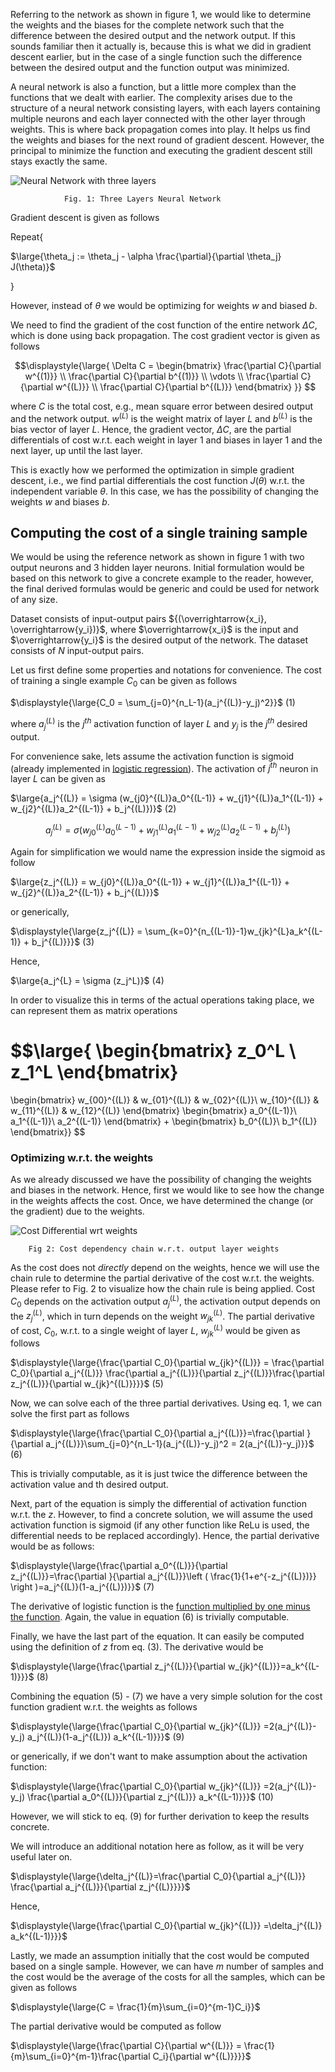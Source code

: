 Referring to the network as shown in figure 1, we would like to determine the weights and the biases for the complete network such that the difference between the desired output and the network output. If this sounds familiar then it actually is, because this is what we did in gradient descent earlier, but in the case of a single function such the difference between the desired output and the function output was minimized. 

A neural network is also a function, but a little more complex than the functions that we dealt with earlier. The complexity arises due to the structure of a neural network consisting layers, with each layers containing multiple neurons and each layer connected with the other layer through weights. This is where back propagation comes into play. It helps us find the weights and biases for the next round of gradient descent. However, the principal to minimize the function and executing the gradient descent still stays exactly the same. 

![Neural Network with three layers](../assets/img/3LayerNN.png)

                Fig. 1: Three Layers Neural Network

Gradient descent is given as follows

Repeat{

$\large{\theta_j := \theta_j - \alpha \frac{\partial}{\partial \theta_j} J(\theta)}$

}

However, instead of $\theta$ we would be optimizing for weights $w$ and biased $b$.

We need to find the gradient of the cost function of the entire network $\Delta C$, which is done using back propagation. The cost gradient vector is given as follows

$$\displaystyle{\large{
\Delta C = \begin{bmatrix}
\frac{\partial C}{\partial w^{(1)}}
\\ 
\frac{\partial C}{\partial b^{(1)}}
\\ 
\vdots 
\\ 
\frac{\partial C}{\partial w^{(L)}}
\\ 
\frac{\partial C}{\partial b^{(L)}}
\end{bmatrix}
}}
$$

where $C$ is the total cost, e.g., mean square error between desired output and the network output. $w^{(L)}$ is the weight matrix of layer $L$ and $b^{(L)}$ is the bias vector of layer $L$. Hence, the gradient vector, $\Delta C$, are the partial differentials of cost w.r.t. each weight in layer 1 and biases in layer 1 and the next layer, up until the last layer.

This is exactly how we performed the optimization in simple gradient descent, i.e., we find partial differentials the cost function $J(\theta)$ w.r.t. the independent variable $\theta$. In this case, we has the possibility of changing the weights $w$ and biases $b$.

## Computing the cost of a single training sample

We would be using the reference network as shown in figure 1 with two output neurons and 3 hidden layer neurons. Initial formulation would be based on this network to give a concrete example to the reader, however, the final derived formulas would be generic and could be used for network of any size.

Dataset consists of input-output pairs ${(\overrightarrow{x_i}, \overrightarrow{y_i})}$, where $\overrightarrow{x_i}$ is the input and $\overrightarrow{y_i}$ is the desired output of the network. The dataset consists of $N$ input-output pairs.

Let us first define some properties and notations for convenience. The cost of training a single example $C_0$ can be given as follows

$\displaystyle{\large{C_0 = \sum_{j=0}^{n_L-1}(a_j^{(L)}-y_j)^2}}$     (1)


where $a_j^{(L)}$ is the $j^{th}$ activation function of layer $L$ and $y_j$ is the $j^{th}$ desired output.

For convenience sake, lets assume the activation function is sigmoid (already implemented in [logistic regression](./LogisticRegression.md)). The activation of $j^{th}$ neuron in layer $L$ can be given as 

$\large{a_j^{(L)} = \sigma (w_{j0}^{(L)}a_0^{(L-1)} + w_{j1}^{(L)}a_1^{(L-1)} + w_{j2}^{(L)}a_2^{(L-1)} + b_j^{(L)})}$      (2)


$$a_j^{(L)} = \sigma (w_{j0}^{(L)}a_0^{(L-1)} + w_{j1}^{(L)}a_1^{(L-1)} + w_{j2}^{(L)}a_2^{(L-1)} + b_j^{(L)})$$


Again for simplification we would name the expression inside the sigmoid as follow

$\large{z_j^{(L)} = w_{j0}^{(L)}a_0^{(L-1)} + w_{j1}^{(L)}a_1^{(L-1)} + w_{j2}^{(L)}a_2^{(L-1)} + b_j^{(L)}}$ 

or generically,

$\displaystyle{\large{z_j^{(L)} = \sum_{k=0}^{n_{(L-1)}-1}w_{jk}^{L}a_k^{(L-1)} + b_j^{(L)}}}$       (3)


Hence,

$\large{a_j^{L} = \sigma (z_j^L)}$      (4)

In order to visualize this in terms of the actual operations taking place, we can represent them as matrix operations

$$\large{
\begin{bmatrix}
z_0^L
\\ 
z_1^L
\end{bmatrix}
=
\begin{bmatrix}
w_{00}^{(L)} & w_{01}^{(L)} & w_{02}^{(L)}\\ 
w_{10}^{(L)} & w_{11}^{(L)} & w_{12}^{(L)}
\end{bmatrix}
\begin{bmatrix}
a_0^{(L-1)}\\ 
a_1^{(L-1)}\\ 
a_2^{(L-1)}
\end{bmatrix}
+
\begin{bmatrix}
b_0^{(L)}\\ 
b_1^{(L)}
\end{bmatrix}}
$$

### Optimizing w.r.t. the weights

As we already discussed we have the possibility of changing the weights and biases in the network. Hence, first we would like to see how the change in the weights affects the cost. Once, we have determined the change (or the gradient) due to the weights.

![Cost Differential wrt weights](../assets/img/layer1CostWeights.png)

        Fig 2: Cost dependency chain w.r.t. output layer weights  
                
As the cost does not *directly* depend on the weights, hence we will use the chain rule to determine the partial derivative of the cost w.r.t. the weights. Please refer to Fig. 2 to visualize how the chain rule is being applied. Cost $C_0$ depends on the activation output $a_j^{(L)}$, the activation output depends on the $z_j^{(L)}$, which in turn depends on the weight $w_{jk}^{(L)}$. The partial derivative of cost, $C_0$, w.r.t. to a single weight of layer $L$, $w_{jk}^{(L)}$ would be given as follows

$\displaystyle{\large{\frac{\partial C_0}{\partial w_{jk}^{(L)}} = \frac{\partial C_0}{\partial a_j^{(L)}} \frac{\partial a_j^{(L)}}{\partial z_j^{(L)}}\frac{\partial z_j^{(L)}}{\partial w_{jk}^{(L)}}}}$    (5)

Now, we can solve each of the three partial derivatives. Using eq. 1, we can solve the first part as follows

$\displaystyle{\large{\frac{\partial C_0}{\partial a_j^{(L)}}=\frac{\partial }{\partial a_j^{(L)}}\sum_{j=0}^{n_L-1}(a_j^{(L)}-y_j)^2 = 2(a_j^{(L)}-y_j)}}$     (6)

This is trivially computable, as it is just twice the difference between the activation value and th desired output.

Next, part of the equation is simply the differential of activation function w.r.t. the $z$. However, to find a concrete solution, we will assume the used activation function is sigmoid (if any other function like ReLu is used, the differential needs to be replaced accordingly). Hence, the partial derivative would be as follows:

$\displaystyle{\large{\frac{\partial a_0^{(L)}}{\partial z_j^{(L)}}=\frac{\partial }{\partial a_j^{(L)}}\left ( \frac{1}{1+e^{-z_j^{(L)})}} \right )=a_j^{(L)}(1-a_j^{(L)})}}$     (7)

The derivative of logistic function is the [function multiplied by one minus the function](https://en.wikipedia.org/wiki/Logistic_function#Derivative). Again, the value in equation (6) is trivially computable.

Finally, we have the last part of the equation. It can easily be computed using the definition of $z$ from eq. (3). The derivative would be

$\displaystyle{\large{\frac{\partial z_j^{(L)}}{\partial w_{jk}^{(L)}}=a_k^{(L-1)}}}$      (8)

Combining the equation (5) - (7) we have a very simple solution for the cost function gradient w.r.t. the weights as follows 

$\displaystyle{\large{\frac{\partial C_0}{\partial w_{jk}^{(L)}} =2(a_j^{(L)}-y_j) a_j^{(L)}(1-a_j^{(L)}) a_k^{(L-1)}}}$       (9)

or generically, if we don't want to make assumption about the activation function:


$\displaystyle{\large{\frac{\partial C_0}{\partial w_{jk}^{(L)}} =2(a_j^{(L)}-y_j) \frac{\partial a_0^{(L)}}{\partial z_j^{(L)}} a_k^{(L-1)}}}$       (10)

However, we will stick to eq. (9) for further derivation to keep the results concrete.

We will introduce an additional notation here as follow, as it will be very useful later on. 

$\displaystyle{\large{\delta_j^{(L)}=\frac{\partial C_0}{\partial a_j^{(L)}} \frac{\partial a_j^{(L)}}{\partial z_j^{(L)}}}}$

Hence,

$\displaystyle{\large{\frac{\partial C_0}{\partial w_{jk}^{(L)}} =\delta_j^{(L)} a_k^{(L-1)}}}$

Lastly, we made an assumption initially that the cost would be computed based on a single sample. However, we can have $m$ number of samples and the cost would be the average of the costs for all the samples, which can be given as follows

$\displaystyle{\large{C = \frac{1}{m}\sum_{i=0}^{m-1}C_i}}$

The partial derivative would be computed as follow

$\displaystyle{\large{\frac{\partial C}{\partial w^{(L)}} = \frac{1}{m}\sum_{i=0}^{m-1}\frac{\partial C_i}{\partial w^{(L)}}}}$